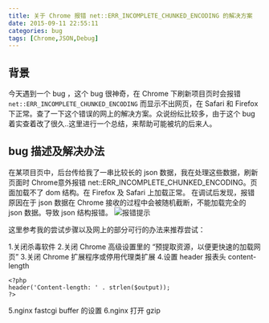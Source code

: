 ```yaml
---
title: 关于 Chrome 报错 net::ERR_INCOMPLETE_CHUNKED_ENCODING 的解决方案
date: 2015-09-11 22:55:11
categories: bug
tags: [Chrome,JSON,Debug]
---
```


## 背景
今天遇到一个 bug ，这个 bug 很神奇，在 Chrome 下刷新项目页时会报错 `net::ERR_INCOMPLETE_CHUNKED_ENCODING` 而显示不出网页，在 Safari 和 Firefox 下正常。查了一下这个错误的网上的解决方案。众说纷纭比较多，由于这个 bug 着实查着改了很久..这里进行一个总结，来帮助可能被坑的后来人。
## bug 描述及解决办法
在某项目页中，后台传给我了一串比较长的 json 数据，我在处理这些数据，刷新页面时 Chrome意外报错 net::ERR_INCOMPLETE_CHUNKED_ENCODING。页面加载不了 dom 结构。在 Firefox 及 Safari 上加载正常。
在调试后发现，报错原因在于 json 数据在 Chrome 接收的过程中会被随机截断，不能加载完全的 json 数据。导致 json 结构报错。
![报错提示](http://qcyoung.qiniudn.com/qcyoung/关于chrome报错netERR_INCOMPLETE_CHUNKED_ENCODING的解决方案/chromeERR_INCOMPLETE_CHUNKED_ENCODING.png)

这里参考我的尝试步骤以及网上的部分可行的办法来推荐尝试：

1.关闭杀毒软件
2.关闭 Chrome 高级设置里的 “预提取资源，以便更快速的加载网页”
3.关闭 Chrome 扩展程序或停用代理类扩展
4.设置 header 报表头 content-length

	<?php
	header('Content-length: ' . strlen($output));
	?>
5.nginx fastcgi buffer 的设置
6.nginx 打开 gzip

